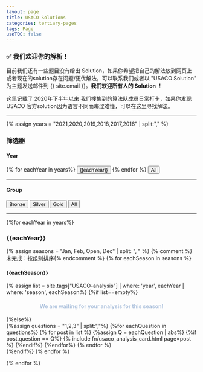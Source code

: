 ```yaml
---
layout: page
title: USACO Solutions
categories: tertiary-pages
tags: Page
useTOC: false
---
```


<script src="{{ site.baseurl }}/js/usaco-search.js"></script>
<div class="info">
  <h3>✅ 我们欢迎你的解析！</h3>
  目前我们还有一些题目没有给出 Solution，如果你希望把自己的解法放到网页上或者现在的solution存在问题/更优解法，可以联系我们或者以 "USACO Solution" 为主题发送邮件到 {{ site.email }}。<strong>我们欢迎所有人的 Solution ！</strong>
</div>

这里记载了 2020年下半年以来 我们搜集到的算法队成员日常打卡，如果你发现 USACO 官方solution因为语言不同而晦涩难懂，可以在这里寻找解法。

---
<!-- Add new years HERE BELOW -->
{% assign years = "2021,2020,2019,2018,2017,2016" | split:"," %}
### 筛选器

#### Year

<div class="button-box">
  {% for eachYear in years%}
    <button class="main-button" onClick="usaco_selector({{eachYear}});"> {{eachYear}} </button>
  {% endfor %}
  <button class="main-button" onClick="usaco_selector('all');"> All </button>
</div>

---

#### Group
<div class="button-box">
  <button class="main-button" onClick="usaco_group_selector('Bronze');"> Bronze </button>
  <button class="main-button" onClick="usaco_group_selector('Silver');"> Silver </button>
  <button class="main-button" onClick="usaco_group_selector('Gold');"> Gold </button>
  <button class="main-button" onClick="usaco_group_selector('all');"> All </button>
</div>

---
<!-- Below are the Auto-generation Code for All USACO Posts-->
{%for eachYear in years%}
<div class="jsBox" id="box{{eachYear}}">
  <h3><strong>{{eachYear}}</strong></h3>
  {% assign seasons = "Jan, Feb, Open, Dec" | split: ", " %}
  {% comment %}未完成：按组别排序{% endcomment %}
  {% for eachSeason in seasons %}
    <h4>{{eachSeason}}</h4>
    {% assign list = site.tags["USACO-analysis"] | where: 'year', eachYear | where: 'season', eachSeason%}
    {%if list==empty%}
      <center><h4><font color="LightSteelBlue">We are waiting for your analysis for this season!</font></h4></center>
    {%else%}
      <div class="horizontal-flex-box">
        {%assign questions = "1,2,3" | split:","%}
        {%for eachQuestion in questions%}
          {% for post in list %}
            {%assign Q = eachQuestion | abs%}
            {%if post.question == Q%}
              {% include fn/usaco_analysis_card.html page=post %}
            {%endif%}
          {%endfor%}
        {% endfor %}
      </div>
      {%endif%}
  {% endfor %}
</div>

{% endfor %}